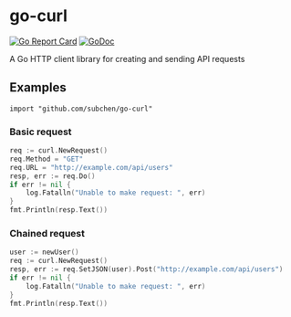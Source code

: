 # go-curl

[![Go Report Card](https://goreportcard.com/badge/github.com/subchen/go-curl)](https://goreportcard.com/report/github.com/subchen/go-curl)
[![GoDoc](https://godoc.org/github.com/subchen/go-curl?status.svg)](https://godoc.org/github.com/subchen/go-curl)

A Go HTTP client library for creating and sending API requests

## Examples

```
import "github.com/subchen/go-curl"
```

### Basic request

```go
req := curl.NewRequest()
req.Method = "GET"
req.URL = "http://example.com/api/users"
resp, err := req.Do()
if err != nil {
	log.Fatalln("Unable to make request: ", err)
}
fmt.Println(resp.Text())
```

### Chained request

```go
user := newUser()
req := curl.NewRequest()
resp, err := req.SetJSON(user).Post("http://example.com/api/users")
if err != nil {
	log.Fatalln("Unable to make request: ", err)
}
fmt.Println(resp.Text())
```
